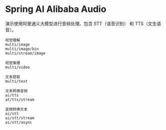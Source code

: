 # Spring AI Alibaba Audio

演示使用阿里通义大模型进行音频处理。包含 STT（语音识别） 和  TTS（文生语音）。

```text
视觉理解
multi/image
multi/image/bin
multi/stream/image

视觉推理
multi/video

文本提取
multi/text

文本转换音频
ai/tts
at/tts/stream

音频转换文本
ai/stt
ai/stt/stream
ai/stt/async

```